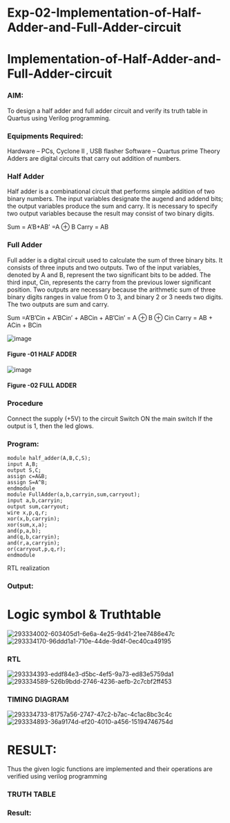 # Exp-02-Implementation-of-Half-Adder-and-Full-Adder-circuit

# Implementation-of-Half-Adder-and-Full-Adder-circuit
### AIM:
To design a half adder and full adder circuit and verify its truth table in Quartus using Verilog programming.

### Equipments Required:
Hardware – PCs, Cyclone II , USB flasher
Software – Quartus prime
Theory
Adders are digital circuits that carry out addition of numbers.

### Half Adder
Half adder is a combinational circuit that performs simple addition of two binary numbers. The input variables designate the augend and addend bits; the output variables produce the sum and carry. It is necessary to specify two output variables because the result may consist of two binary digits.

Sum = A’B+AB’ =A ⊕ B Carry = AB

### Full Adder
Full adder is a digital circuit used to calculate the sum of three binary bits. It consists of three inputs and two outputs. Two of the input variables, denoted by A and B, represent the two significant bits to be added. The third input, Cin, represents the carry from the previous lower significant position. Two outputs are necessary because the arithmetic sum of three binary digits ranges in value from 0 to 3, and binary 2 or 3 needs two digits. The two outputs are sum and carry.

Sum =A’B’Cin + A’BCin’ + ABCin + AB’Cin’ = A ⊕ B ⊕ Cin Carry = AB + ACin + BCin

 ![image](https://user-images.githubusercontent.com/36288975/163552156-a13e5a56-c638-4110-97d9-8896907c8d25.png)

#### Figure -01 HALF ADDER 


![image](https://user-images.githubusercontent.com/36288975/163552057-b3547877-6d07-45b4-b7e0-bcfebfad9e1d.png)

#### Figure -02 FULL ADDER 

### Procedure

Connect the supply (+5V) to the circuit
Switch ON the main switch
If the output is 1, then the led glows.
### Program:
```
module half_adder(A,B,C,S);
input A,B;
output S,C;
assign c=A&B;
assign S=A^B;
endmodule
module FullAdder(a,b,carryin,sum,carryout);
input a,b,carryin;
output sum,carryout;
wire x,p,q,r;
xor(x,b,carryin);
xor(sum,x,a);
and(p,a,b);
and(q,b,carryin);
and(r,a,carryin);
or(carryout,p,q,r);
endmodule
```

RTL realization

### Output:
# Logic symbol & Truthtable
![293334002-603405d1-6e6a-4e25-9d41-21ee7486e47c](https://github.com/Akshaya-SK/Exp-02-Implementation-of-Half-Adder-and-Full-Adder-circuit/assets/149347593/e393143e-cad7-445a-8ea5-9391d31173fb)
![293334170-96ddd1a1-710e-44de-9d4f-0ec40ca49195](https://github.com/Akshaya-SK/Exp-02-Implementation-of-Half-Adder-and-Full-Adder-circuit/assets/149347593/d80fa554-43f3-4fb8-8c98-c8cf96958454)

### RTL
![293334393-eddf84e3-d5bc-4ef5-9a73-ed83e5759da1](https://github.com/Akshaya-SK/Exp-02-Implementation-of-Half-Adder-and-Full-Adder-circuit/assets/149347593/bee08e09-20aa-4157-88c4-dffb4fcd2659)
![293334589-526b9bdd-2746-4236-aefb-2c7cbf2ff453](https://github.com/Akshaya-SK/Exp-02-Implementation-of-Half-Adder-and-Full-Adder-circuit/assets/149347593/69a06192-5c58-447e-9cac-6d8c5b044e76)

### TIMING DIAGRAM
![293334733-81757a56-2747-47c2-b7ac-4c1ac8bc3c4c](https://github.com/Akshaya-SK/Exp-02-Implementation-of-Half-Adder-and-Full-Adder-circuit/assets/149347593/836e1ea9-fb90-4e6d-bf9a-6eaf64058568)
![293334893-36a9174d-ef20-4010-a456-15194746754d](https://github.com/Akshaya-SK/Exp-02-Implementation-of-Half-Adder-and-Full-Adder-circuit/assets/149347593/9e10500b-dc45-428f-80ce-a6c8f2f527e6)

# RESULT:
Thus the given logic functions are implemented and their operations are verified using verilog programming
### TRUTH TABLE 

### Result:
